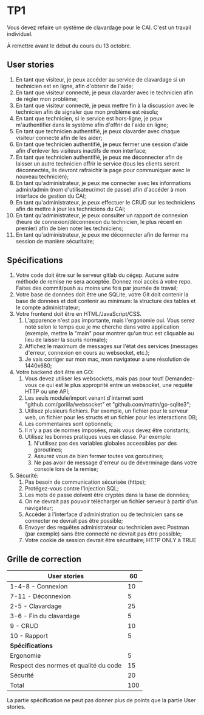 # TP1

Vous devez refaire un système de clavardage pour le CAI.
C'est un travail individuel.

À remettre avant le début du cours du 13 octobre.

## User stories

1. En tant que visiteur, je peux accéder au service de clavardage si un technicien est en ligne, afin d'obtenir de l'aide;
2. En tant que visiteur connecté, je peux clavarder avec le technicien afin de régler mon problème;
3. En tant que visiteur connecté, je peux mettre fin à la discussion avec le technicien afin de signaler que mon problème est résolu;
4. En tant que technicien, si le service est hors-ligne, je peux m'authentifier dans le système afin d'offrir de l'aide en ligne;
5. En tant que technicien authentifié, je peux clavarder avec chaque visiteur connecté afin de les aider;
6. En tant que technicien authentifié, je peux fermer une session d'aide afin d'enlever les visiteurs inactifs de mon interface;
7. En tant que technicien authentifié, je peux me déconnecter afin de laisser un autre technicien offrir le service (tous les clients seront déconnectés, ils devront rafraichir la page pour communiquer avec le nouveau technicien);
8. En tant qu'administrateur, je peux me connecter avec les informations admin/admin (nom d'utilisateur/mot de passe) afin d'accéder à mon interface de gestion du CAI;
9. En tant qu'administrateur, je peux effectuer le CRUD sur les techniciens afin de mettre à jour les techniciens du CAI;
10. En tant qu'administrateur, je peux consulter un rapport de connexion (heure de connexion/déconnexion du technicien, le plus récent en premier) afin de bien noter les techniciens;
11. En tant qu'administrateur, je peux me déconnecter afin de fermer ma session de manière sécuritaire;

## Spécifications

1. Votre code doit être sur le serveur gitlab du cégep. Aucune autre méthode de remise ne sera acceptée. Donnez moi accès à votre repo. Faites des commit/push au moins une fois par journée de travail;
2. Votre base de données doit être une SQLite, votre Git doit contenir la base de données et doit contenir au minimum: la structure des tables et le compte administrateur;
3. Votre frontend doit être en HTML/JavaScript/CSS.
    1. L'apparence n'est pas importante, mais l'ergonomie oui. Vous serez noté selon le temps que je me cherche dans votre application (exemple, mettre la "main" pour montrer qu'un truc est cliquable au lieu de laisser la souris normale);
    2. Affichez le maximum de messages sur l'état des services (messages d'erreur, connexion en cours au websocket, etc.);
    3. Je vais corriger sur mon mac, mon navigateur a une résolution de 1440x680;
4. Votre backend doit être en GO:
    1. Vous devez utiliser les websockets, mais pas pour tout! Demandez-vous ce qui est le plus approprité entre un websocket, une requête HTTP ou une API;
    2. Les seuls module/import venant d'internet sont "github.com/gorilla/websocket" et "github.com/mattn/go-sqlite3";
    3. Utilisez plusieurs fichiers. Par exemple, un fichier pour le serveur web, un fichier pour les structs et un fichier pour les interactions DB;
    4. Les commentaires sont optionnels;
    5. Il n'y a pas de normes imposées, mais vous devez être constants;
    6. Utilisez les bonnes pratiques vues en classe. Par exemple:
        1. N'utilisez pas des variables globales accessibles par des goroutines;
        2. Assurez vous de bien fermer toutes vos goroutines;
        3. Ne pas avoir de message d'erreur ou de déverminage dans votre console lors de la remise;
5. Sécurité:
    1. Pas besoin de communication sécurisée (https);
    2. Protégez-vous contre l'injection SQL;
    3. Les mots de passe doivent être cryptés dans la base de données;
    4. On ne devrait pas pouvoir télécharger un fichier serveur à partir d'un navigateur;
    5. Accéder à l'interface d'administration ou de technicien sans se connecter ne devrait pas être possible;
    6. Envoyer des requêtes administrateur ou technicien avec Postman (par exemple) sans être connecté ne devrait pas être possible;
    7. Votre cookie de session devrait être sécuritaire;        HTTP ONLY à TRUE

## Grille de correction

| User stories            | 60  |
| ----------------------- | --- |
| 1-4-8 - Connexion       | 10  |
| 7-11 - Déconnexion      | 5   |
| 2-5 - Clavardage        | 25  |
| 3-6 - Fin du clavardage | 5   |
| 9 - CRUD                | 10  |
| 10 - Rapport            | 5   |
| **Spécifications**      |     |
| Ergonomie               | 5   |
| Respect des normes et qualité du code | 15  |
| Sécurité                | 20  |
| Total                   | 100 |

La partie spécification ne peut pas donner plus de points que la partie User stories.